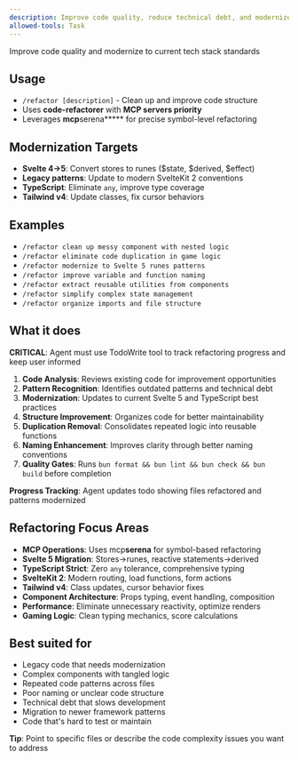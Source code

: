 ```yaml
---
description: Improve code quality, reduce technical debt, and modernize code patterns
allowed-tools: Task
---
```


Improve code quality and modernize to current tech stack standards

## Usage

- `/refactor [description]` - Clean up and improve code structure
- Uses **code-refactorer** with **MCP servers priority**
- Leverages **mcp**serena**\*** for precise symbol-level refactoring

## Modernization Targets

- **Svelte 4→5**: Convert stores to runes ($state, $derived, $effect)
- **Legacy patterns**: Update to modern SvelteKit 2 conventions
- **TypeScript**: Eliminate `any`, improve type coverage
- **Tailwind v4**: Update classes, fix cursor behaviors

## Examples

- `/refactor clean up messy component with nested logic`
- `/refactor eliminate code duplication in game logic`
- `/refactor modernize to Svelte 5 runes patterns`
- `/refactor improve variable and function naming`
- `/refactor extract reusable utilities from components`
- `/refactor simplify complex state management`
- `/refactor organize imports and file structure`

## What it does

**CRITICAL**: Agent must use TodoWrite tool to track refactoring progress and keep user informed

1. **Code Analysis**: Reviews existing code for improvement opportunities
2. **Pattern Recognition**: Identifies outdated patterns and technical debt
3. **Modernization**: Updates to current Svelte 5 and TypeScript best practices
4. **Structure Improvement**: Organizes code for better maintainability
5. **Duplication Removal**: Consolidates repeated logic into reusable functions
6. **Naming Enhancement**: Improves clarity through better naming conventions
7. **Quality Gates**: Runs `bun format && bun lint && bun check && bun build` before completion

**Progress Tracking**: Agent updates todo showing files refactored and patterns modernized

## Refactoring Focus Areas

- **MCP Operations**: Uses mcp**serena** for symbol-based refactoring
- **Svelte 5 Migration**: Stores→runes, reactive statements→derived
- **TypeScript Strict**: Zero `any` tolerance, comprehensive typing
- **SvelteKit 2**: Modern routing, load functions, form actions
- **Tailwind v4**: Class updates, cursor behavior fixes
- **Component Architecture**: Props typing, event handling, composition
- **Performance**: Eliminate unnecessary reactivity, optimize renders
- **Gaming Logic**: Clean typing mechanics, score calculations

## Best suited for

- Legacy code that needs modernization
- Complex components with tangled logic
- Repeated code patterns across files
- Poor naming or unclear code structure
- Technical debt that slows development
- Migration to newer framework patterns
- Code that's hard to test or maintain

**Tip**: Point to specific files or describe the code complexity issues you want to address
